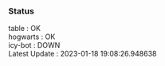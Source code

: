 ### Status


table : OK  
hogwarts : OK  
icy-bot : DOWN  
Latest Update : 2023-01-18 19:08:26.948638

